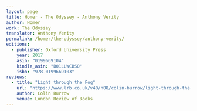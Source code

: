 ```yaml
---
layout: page
title: Homer - The Odyssey - Anthony Verity
author: Homer
work: The Odyssey
translator: Anthony Verity
permalink: /homer/the-odyssey/anthony-verity/
editions:
  - publisher: Oxford University Press
    year: 2017
    asin: "0199669104"
    kindle_asin: "B01LLWCBSO"
    isbn: "978-0199669103"
reviews:
  - title: "Light through the Fog"
    url: "https://www.lrb.co.uk/v40/n08/colin-burrow/light-through-the-fog"
    author: Colin Burrow
    venue: London Review of Books
---
```


